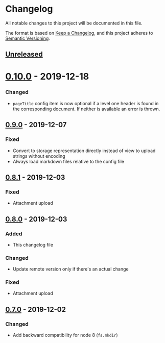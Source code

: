 # Changelog
All notable changes to this project will be documented in this file.

The format is based on [Keep a Changelog](https://keepachangelog.com/en/1.0.0/),
and this project adheres to [Semantic Versioning](https://semver.org/spec/v2.0.0.html).

## [Unreleased]

# [0.10.0] - 2019-12-18
### Changed
- `pageTitle` config item is now optional if a level one header is found in the corresponding document. If neither is available an error is thrown.

## [0.9.0] - 2019-12-07
### Fixed
- Convert to storage representation directly instead of view to upload strings without encoding
- Always load markdown files relative to the config file

## [0.8.1] - 2019-12-03
### Fixed
- Attachment upload

## [0.8.0] - 2019-12-03
### Added
- This changelog file

### Changed
- Update remote version only if there's an actual change

### Fixed
- Attachment upload

## [0.7.0] - 2019-12-02
### Changed
- Add backward compatibility for node 8 (`fs.mkdir`)

[Unreleased]: https://github.com/mihaeu/md2confluence/compare/0.10.0...HEAD
[0.10.0]: https://github.com/mihaeu/md2confluence/compare/0.9.0...0.10.0
[0.9.0]: https://github.com/mihaeu/md2confluence/compare/0.8.1...0.9.0
[0.8.1]: https://github.com/mihaeu/md2confluence/compare/0.8.0...0.8.1
[0.8.0]: https://github.com/mihaeu/md2confluence/compare/0.7.0...0.8.0
[0.7.0]: https://github.com/mihaeu/md2confluence/releases/tag/0.7.0
